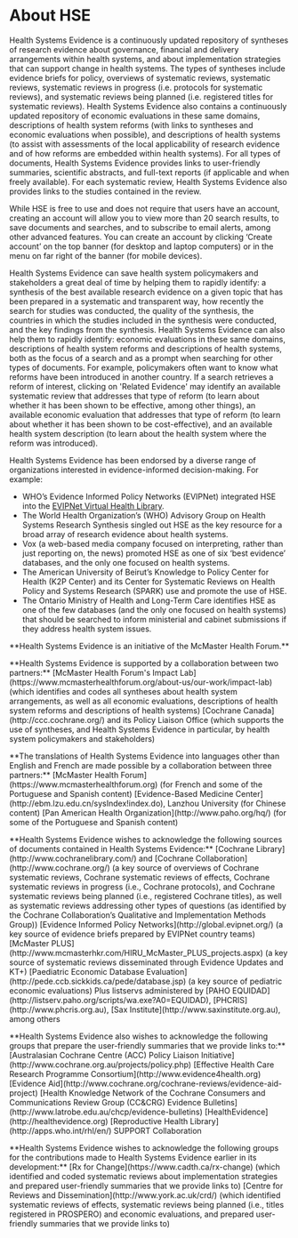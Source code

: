 # About HSE

Health Systems Evidence is a continuously updated repository of syntheses of research evidence about governance, financial and delivery arrangements within health systems, and about implementation strategies that can support change in health systems. The types of syntheses include evidence briefs for policy, overviews of systematic reviews, systematic reviews, systematic reviews in progress (i.e. protocols for systematic reviews), and systematic reviews being planned (i.e. registered titles for systematic reviews). Health Systems Evidence also contains a continuously updated repository of economic evaluations in these same domains, descriptions of health system reforms (with links to syntheses and economic evaluations when possible), and descriptions of health systems (to assist with assessments of the local applicability of research evidence and of how reforms are embedded within health systems). For all types of documents, Health Systems Evidence provides links to user-friendly summaries, scientific abstracts, and full-text reports (if applicable and when freely available). For each systematic review, Health Systems Evidence also provides links to the studies contained in the review.

While HSE is free to use and does not require that users have an account, creating an account will allow you to view more than 20 search results, to save documents and searches, and to subscribe to email alerts, among other advanced features. You can create an account by clicking ‘Create account’ on the top banner (for desktop and laptop computers) or in the menu on far right of the banner (for mobile devices).

Health Systems Evidence can save health system policymakers and stakeholders a great deal of time by helping them to rapidly identify: a synthesis of the best available research evidence on a given topic that has been prepared in a systematic and transparent way, how recently the search for studies was conducted, the quality of the synthesis, the countries in which the studies included in the synthesis were conducted, and the key findings from the synthesis. Health Systems Evidence can also help them to rapidly identify: economic evaluations in these same domains, descriptions of health system reforms and descriptions of health systems, both as the focus of a search and as a prompt when searching for other types of documents. For example, policymakers often want to know what reforms have been introduced in another country. If a search retrieves a reform of interest, clicking on 'Related Evidence' may identify an available systematic review that addresses that type of reform (to learn about whether it has been shown to be effective, among other things), an available economic evaluation that addresses that type of reform (to learn about whether it has been shown to be cost-effective), and an available health system description (to learn about the health system where the reform was introduced).

Health Systems Evidence has been endorsed by a diverse range of organizations interested in evidence-informed decision-making. For example:

* WHO’s Evidence Informed Policy Networks (EVIPNet) integrated HSE into the [EVIPNet Virtual Health Library](https://www.healthsystemsevidence.org/r.aspx?x=Ly2jSomWIBnaokThqtiuPAji8ZJSa1Zs62-q5cvh9ttCuwGLpfPWPCzjHLzORoc-Vn9TTCx8LoC0SoMWrplK_DkjTW7wtoSZXDJ2VGgUCGI|).
* The World Health Organization’s (WHO) Advisory Group on Health Systems Research Synthesis singled out HSE as the key resource for a broad array of research evidence about health systems.
* Vox (a web-based media company focused on interpreting, rather than just reporting on, the news) promoted HSE as one of six ‘best evidence’ databases, and the only one focused on health systems.
* The American University of Beirut’s Knowledge to Policy Center for Health (K2P Center) and its Center for Systematic Reviews on Health Policy and Systems Research (SPARK) use and promote the use of HSE.
* The Ontario Ministry of Health and Long-Term Care identifies HSE as one of the few databases (and the only one focused on health systems) that should be searched to inform ministerial and cabinet submissions if they address health system issues.

<footer>
  <p class="text-center">**Health Systems Evidence is an initiative of the McMaster Health Forum.**</p>
  <p class="text-center">**Health Systems Evidence is supported by a collaboration between two partners:**  
  [McMaster Health Forum's Impact Lab](https://www.mcmasterhealthforum.org/about-us/our-work/impact-lab) (which identifies and codes all syntheses about health system arrangements, as well as all economic evaluations, descriptions of health system reforms and descriptions of health systems)  
  [Cochrane Canada](http://ccc.cochrane.org/) and its Policy Liaison Office (which supports the use of syntheses, and Health Systems Evidence in particular, by health system policymakers and stakeholders)</p>  <p class="text-center">**The translations of Health Systems Evidence into languages other than English and French are made possible by a collaboration between three partners:**    [McMaster Health Forum](https://www.mcmasterhealthforum.org) (for French and some of the Portuguese and Spanish content)    [Evidence-Based Medicine Center](http://ebm.lzu.edu.cn/sysIndex!index.do), Lanzhou University (for Chinese content)    [Pan American Health Organization](http://www.paho.org/hq/) (for some of the Portuguese and Spanish content)</p>  <p class="text-center">**Health Systems Evidence wishes to acknowledge the following sources of documents contained in Health Systems Evidence:**  
  [Cochrane Library](http://www.cochranelibrary.com/) and [Cochrane Collaboration](http://www.cochrane.org/) (a key source of overviews of Cochrane systematic reviews, Cochrane systematic reviews of effects, Cochrane systematic reviews in progress (i.e., Cochrane protocols), and Cochrane systematic reviews being planned (i.e., registered Cochrane titles), as well as systematic reviews addressing other types of questions (as identified by the Cochrane Collaboration’s Qualitative and Implementation Methods Group))    [Evidence Informed Policy Networks](http://global.evipnet.org/) (a key source of evidence briefs prepared by EVIPNet country teams)    [McMaster PLUS](http://www.mcmasterhkr.com/HIRU_McMaster_PLUS_projects.aspx) (a key source of systematic reviews disseminated through Evidence Updates and KT+)    [Paediatric Economic Database Evaluation](http://pede.ccb.sickkids.ca/pede/database.jsp) (a key source of pediatric economic evaluations)    Plus listservs administered by [PAHO EQUIDAD](http://listserv.paho.org/scripts/wa.exe?A0=EQUIDAD), [PHCRIS](http://www.phcris.org.au), [Sax Institute](http://www.saxinstitute.org.au), among others</p>  <p class="text-center">**Health Systems Evidence also wishes to acknowledge the following groups that prepare the user-friendly summaries that we provide links to:**    [Australasian Cochrane Centre (ACC) Policy Liaison Initiative](http://www.cochrane.org.au/projects/policy.php)    [Effective Health Care Research Programme Consortium](http://www.evidence4health.org)    [Evidence Aid](http://www.cochrane.org/cochrane-reviews/evidence-aid-project)    [Health Knowledge Network of the Cochrane Consumers and Communications Review Group (CC&CRG) Evidence Bulletins](http://www.latrobe.edu.au/chcp/evidence-bulletins)    [HealthEvidence](http://healthevidence.org)    [Reproductive Health Library](http://apps.who.int/rhl/en/)    SUPPORT Collaboration</p>  <p class="text-center">**Health Systems Evidence wishes to acknowledge the following groups for the contributions made to Health Systems Evidence earlier in its development:**    [Rx for Change](https://www.cadth.ca/rx-change)    (which identified and coded systematic reviews about implementation strategies and prepared user-friendly summaries that we provide links to)    [Centre for Reviews and Dissemination](http://www.york.ac.uk/crd/)    (which identified systematic reviews of effects, systematic reviews being planned (i.e., titles registered in PROSPERO) and economic evaluations, and prepared user-friendly summaries that we provide links to)</p></footer>